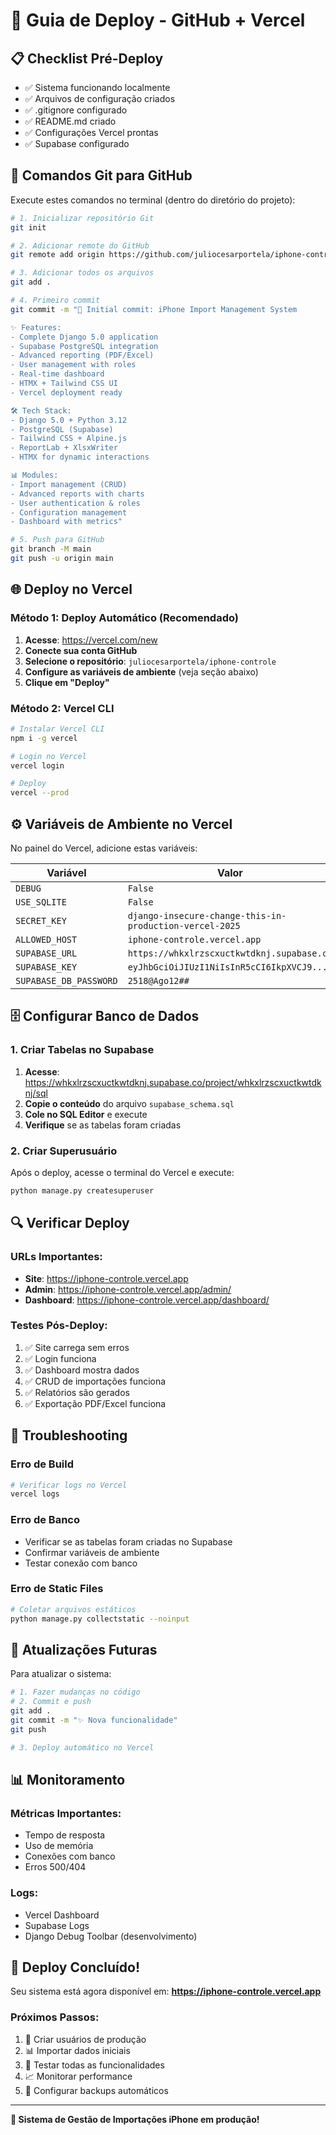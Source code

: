 # 🚀 Guia de Deploy - GitHub + Vercel

## 📋 Checklist Pré-Deploy

- ✅ Sistema funcionando localmente
- ✅ Arquivos de configuração criados
- ✅ .gitignore configurado
- ✅ README.md criado
- ✅ Configurações Vercel prontas
- ✅ Supabase configurado

## 🔧 Comandos Git para GitHub

Execute estes comandos no terminal (dentro do diretório do projeto):

```bash
# 1. Inicializar repositório Git
git init

# 2. Adicionar remote do GitHub
git remote add origin https://github.com/juliocesarportela/iphone-controle.git

# 3. Adicionar todos os arquivos
git add .

# 4. Primeiro commit
git commit -m "🚀 Initial commit: iPhone Import Management System

✨ Features:
- Complete Django 5.0 application
- Supabase PostgreSQL integration
- Advanced reporting (PDF/Excel)
- User management with roles
- Real-time dashboard
- HTMX + Tailwind CSS UI
- Vercel deployment ready

🛠️ Tech Stack:
- Django 5.0 + Python 3.12
- PostgreSQL (Supabase)
- Tailwind CSS + Alpine.js
- ReportLab + XlsxWriter
- HTMX for dynamic interactions

📊 Modules:
- Import management (CRUD)
- Advanced reports with charts
- User authentication & roles
- Configuration management
- Dashboard with metrics"

# 5. Push para GitHub
git branch -M main
git push -u origin main
```

## 🌐 Deploy no Vercel

### Método 1: Deploy Automático (Recomendado)

1. **Acesse**: https://vercel.com/new
2. **Conecte sua conta GitHub**
3. **Selecione o repositório**: `juliocesarportela/iphone-controle`
4. **Configure as variáveis de ambiente** (veja seção abaixo)
5. **Clique em "Deploy"**

### Método 2: Vercel CLI

```bash
# Instalar Vercel CLI
npm i -g vercel

# Login no Vercel
vercel login

# Deploy
vercel --prod
```

## ⚙️ Variáveis de Ambiente no Vercel

No painel do Vercel, adicione estas variáveis:

| Variável | Valor |
|----------|-------|
| `DEBUG` | `False` |
| `USE_SQLITE` | `False` |
| `SECRET_KEY` | `django-insecure-change-this-in-production-vercel-2025` |
| `ALLOWED_HOST` | `iphone-controle.vercel.app` |
| `SUPABASE_URL` | `https://whkxlrzscxuctkwtdknj.supabase.co` |
| `SUPABASE_KEY` | `eyJhbGciOiJIUzI1NiIsInR5cCI6IkpXVCJ9...` |
| `SUPABASE_DB_PASSWORD` | `2518@Ago12##` |

## 🗄️ Configurar Banco de Dados

### 1. Criar Tabelas no Supabase

1. **Acesse**: https://whkxlrzscxuctkwtdknj.supabase.co/project/whkxlrzscxuctkwtdknj/sql
2. **Copie o conteúdo** do arquivo `supabase_schema.sql`
3. **Cole no SQL Editor** e execute
4. **Verifique** se as tabelas foram criadas

### 2. Criar Superusuário

Após o deploy, acesse o terminal do Vercel e execute:
```bash
python manage.py createsuperuser
```

## 🔍 Verificar Deploy

### URLs Importantes:
- **Site**: https://iphone-controle.vercel.app
- **Admin**: https://iphone-controle.vercel.app/admin/
- **Dashboard**: https://iphone-controle.vercel.app/dashboard/

### Testes Pós-Deploy:
1. ✅ Site carrega sem erros
2. ✅ Login funciona
3. ✅ Dashboard mostra dados
4. ✅ CRUD de importações funciona
5. ✅ Relatórios são gerados
6. ✅ Exportação PDF/Excel funciona

## 🐛 Troubleshooting

### Erro de Build
```bash
# Verificar logs no Vercel
vercel logs
```

### Erro de Banco
- Verificar se as tabelas foram criadas no Supabase
- Confirmar variáveis de ambiente
- Testar conexão com banco

### Erro de Static Files
```bash
# Coletar arquivos estáticos
python manage.py collectstatic --noinput
```

## 🔄 Atualizações Futuras

Para atualizar o sistema:

```bash
# 1. Fazer mudanças no código
# 2. Commit e push
git add .
git commit -m "✨ Nova funcionalidade"
git push

# 3. Deploy automático no Vercel
```

## 📊 Monitoramento

### Métricas Importantes:
- Tempo de resposta
- Uso de memória
- Conexões com banco
- Erros 500/404

### Logs:
- Vercel Dashboard
- Supabase Logs
- Django Debug Toolbar (desenvolvimento)

## 🎉 Deploy Concluído!

Seu sistema está agora disponível em:
**https://iphone-controle.vercel.app**

### Próximos Passos:
1. 🔐 Criar usuários de produção
2. 📊 Importar dados iniciais
3. 🧪 Testar todas as funcionalidades
4. 📈 Monitorar performance
5. 🔄 Configurar backups automáticos

---

**🚀 Sistema de Gestão de Importações iPhone em produção!**
